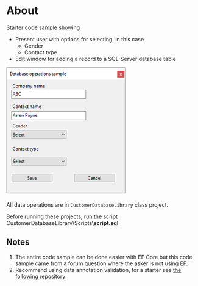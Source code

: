 ﻿# About

Starter code sample showing

- Present user with options for selecting, in this case
  - Gender
  - Contact type
- Edit window for adding a record to a SQL-Server database table 

![Screen](assets/screen.png)


All data operations are in `CustomerDatabaseLibrary` class project.

Before running these projects, run the script CustomerDatabaseLibrary\Scripts\\**script.sql**

## Notes

1. The entire code sample can be done easier with EF Core but this code sample came from a forum question where the asker is not using EF.
2. Recommend using data annotation validation, for a starter see [the following repository](https://github.com/karenpayneoregon/ClassValidationVisualBasic)

